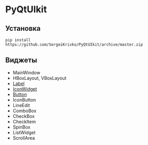 # PyQtUIkit


## Установка

```shell
pip install https://github.com/SergeiKrivko/PyQtUIkit/archive/master.zip 
```

## Виджеты

- MainWindow
- HBoxLayout, VBoxLayout
- [Label](doc%2Flabel.md)
- [IconWidget](doc%2Ficon_widget.md)
- [Button](doc%2Fbutton.md)
- IconButton
- LineEdit
- ComboBox
- CheckBox
- CheckItem
- SpinBox
- ListWidget
- ScrollArea
